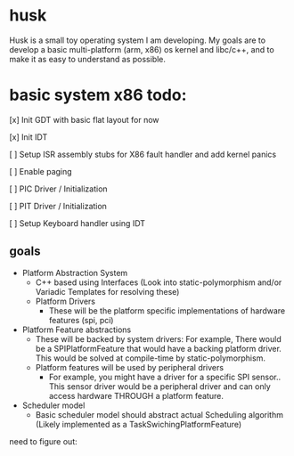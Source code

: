 
# husk

Husk is a small toy operating system I am developing.  My goals are to develop a basic multi-platform (arm, x86) os kernel and libc/c++, and to make it as easy to understand as possible.

# basic system x86 todo:
[x] Init GDT with basic flat layout for now

[x] Init IDT

[ ] Setup ISR assembly stubs for X86 fault handler and add kernel panics

[ ] Enable paging

[ ] PIC Driver / Initialization

[ ] PIT Driver / Initialization

[ ] Setup Keyboard handler using IDT



## goals
- Platform Abstraction System
    - C++ based using Interfaces (Look into static-polymorphism and/or Variadic Templates for resolving these)
    - Platform Drivers
        - These will be the platform specific implementations of hardware features (spi, pci)
- Platform Feature abstractions
    - These will be backed by system drivers: For example, There would be a SPIPlatformFeature that would have a backing platform driver.  This would be solved at compile-time by static-polymorphism.
    - Platform features will be used by peripheral drivers
        - For example, you might have a driver for a specific SPI sensor.. This sensor driver would be a peripheral driver and can only access hardware THROUGH a platform feature.
- Scheduler model
    - Basic scheduler model should abstract actual Scheduling algorithm (Likely implemented as a TaskSwichingPlatformFeature)





need to figure out:
